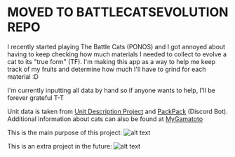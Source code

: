 # MOVED TO BATTLECATSEVOLUTION REPO
I recently started playing The Battle Cats (PONOS) and I got annoyed about having to keep checking how much materials I needed to collect to evolve a cat to its "true form" (TF). I'm making this app as a way to help me keep track of my fruits and determine how much I'll have to grind for each material :D

I'm currently inputting all data by hand so if anyone wants to help, I'll be forever grateful T-T

Unit data is taken from [Unit Description Project](https://thanksfeanor.pythonanywhere.com/UDP) and [PackPack](https://discord.com/discovery/applications/779311078412255242) (Discord Bot). Additional information about cats can also be found at [MyGamatoto](https://mygamatoto.com/)

This is the main purpose of this project: 
![alt text](https://github.com/kchen1023/BattleCats-TF-Tracker/blob/main/IMG_0636.jpg?raw=true)

This is an extra project in the future:
![alt text](https://github.com/kchen1023/BattleCats-TF-Tracker/blob/main/IMG_0637.jpg?raw=true)
